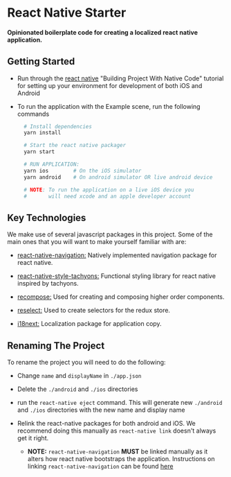 # React Native Starter
#### Opinionated boilerplate code for creating a localized react native application.


## Getting Started

- Run through the [react native](https://facebook.github.io/react-native/docs/getting-started.html) "Building Project With Native Code" tutorial for setting up your environment for development of both iOS and Android

- To run the application with the Example scene, run the following commands
  ```bash
    # Install dependencies
    yarn install

    # Start the react native packager
    yarn start

    # RUN APPLICATION:    
    yarn ios        # On the iOS simulator
    yarn android    # On android simulator OR live android device

    # NOTE: To run the application on a live iOS device you
    #       will need xcode and an apple developer account
  ```

## Key Technologies

We make use of several javascript packages in this project. Some of the main ones that you will want to make yourself familiar with are:

- [react-native-navigation:](https://wix.github.io/react-native-navigation/#/) Natively implemented navigation package for react native.

- [react-native-style-tachyons:](https://github.com/tachyons-css/react-native-style-tachyons) Functional styling library for react native inspired by tachyons.

- [recompose:](https://github.com/acdlite/recompose/blob/master/docs/API.md) Used for creating and composing higher order components.

- [reselect:](https://github.com/reactjs/reselect) Used to create selectors for the redux store.

- [i18next:](https://www.i18next.com/) Localization package for application copy.


## Renaming The Project

To rename the project you will need to do the following:

- Change `name` and `displayName` in `./app.json`

- Delete the `./android` and `./ios` directories

- run the `react-native eject` command. This will generate new `./android` and `./ios` directories with the new name and display name

- Relink the react-native packages for both android and iOS. We recommend doing this manually as `react-native link` doesn't always get it right.

   - **NOTE:** `react-native-navigation` **MUST** be linked manually as it alters how react native bootstraps the application. Instructions on linking `react-native-navigation` can be found [here](https://wix.github.io/react-native-navigation/#/)
